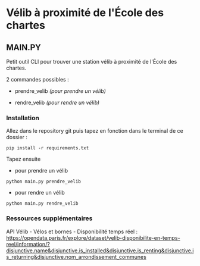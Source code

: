 Vélib à proximité de l'École des chartes
===

## MAIN.PY

Petit outil CLI pour trouver une station vélib à proximité de l'École des chartes.

2 commandes possibles :

- prendre_velib _(pour prendre un vélib)_

- rendre_velib _(pour rendre un vélib)_

### Installation

Allez dans le repository git puis tapez en fonction dans le terminal de ce dossier :

```shell
pip install -r requirements.txt
```

Tapez ensuite 

- pour prendre un vélib

```shell
python main.py prendre_velib
```
- pour rendre un vélib

```shell
python main.py rendre_velib
```

### Ressources supplémentaires
API Vélib - Vélos et bornes - Disponibilité temps réel : https://opendata.paris.fr/explore/dataset/velib-disponibilite-en-temps-reel/information/?disjunctive.name&disjunctive.is_installed&disjunctive.is_renting&disjunctive.is_returning&disjunctive.nom_arrondissement_communes



